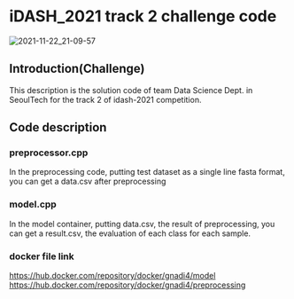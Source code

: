 # iDASH_2021 track 2 challenge code

![2021-11-22_21-09-57](https://user-images.githubusercontent.com/29485153/142859463-a97c245a-9f19-4dc4-aec7-ec7093763515.png)

## Introduction(Challenge)

This description is the solution code of team Data Science Dept. in SeoulTech for the track 2 of idash-2021 competition. 

## Code description

### preprocessor.cpp

In the preprocessing code, putting test dataset as a single line fasta format, you can get a data.csv after preprocessing

### model.cpp

In the model container, putting data.csv, the result of preprocessing, you can get a result.csv, the evaluation of each class for each sample.

### docker file link

https://hub.docker.com/repository/docker/gnadi4/model
https://hub.docker.com/repository/docker/gnadi4/preprocessing
